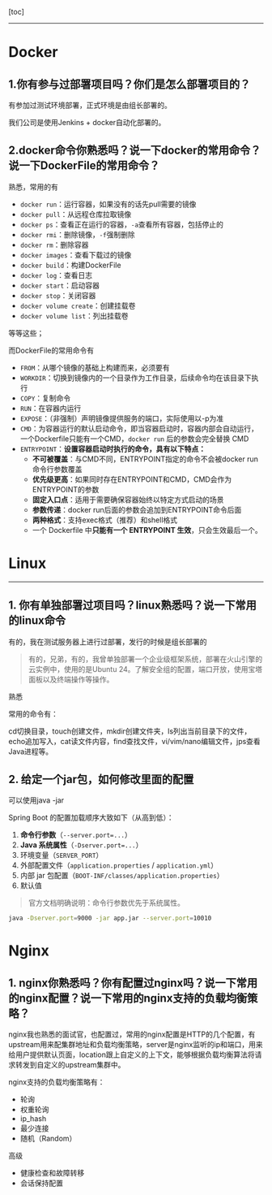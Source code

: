 [toc]

---

# Docker

## 1.你有参与过部署项目吗？你们是怎么部署项目的？

有参加过测试环境部署，正式环境是由组长部署的。

我们公司是使用Jenkins + docker自动化部署的。



## 2.docker命令你熟悉吗？说一下docker的常用命令？说一下DockerFile的常用命令？

熟悉，常用的有

- `docker run`：运行容器，如果没有的话先pull需要的镜像
- `docker pull`：从远程仓库拉取镜像
- `docker ps`：查看正在运行的容器，`-a`查看所有容器，包括停止的
- `docker rmi`：删除镜像，`-f`强制删除
- `docker rm`：删除容器
- `docker images`：查看下载过的镜像
- `docker build`：构建DockerFile
- `docker log`：查看日志
- `docker start`：启动容器
- `docker stop`：关闭容器
- `docker volume create`：创建挂载卷
- `docker volume list`：列出挂载卷

等等这些；

而DockerFile的常用命令有

- `FROM`：从哪个镜像的基础上构建而来，必须要有
- `WORKDIR`：切换到镜像内的一个目录作为工作目录，后续命令均在该目录下执行
- `COPY`：复制命令
- `RUN`：在容器内运行
- `EXPOSE`：（非强制）声明镜像提供服务的端口，实际使用以-p为准
- `CMD`：为容器运行的默认启动命令，即当容器启动时，容器内部会自动运行，一个Dockerfile只能有一个CMD，`docker run` 后的参数会完全替换 CMD
- `ENTRYPOINT`：**设置容器启动时执行的命令，具有以下特点：**
  - **不可被覆盖**：与CMD不同，ENTRYPOINT指定的命令不会被docker run命令行参数覆盖
  - **优先级更高**：如果同时存在ENTRYPOINT和CMD，CMD会作为ENTRYPOINT的参数
  - **固定入口点**：适用于需要确保容器始终以特定方式启动的场景
  - **参数传递**：docker run后面的参数会追加到ENTRYPOINT命令后面
  - **两种格式**：支持exec格式（推荐）和shell格式
  - 一个 Dockerfile 中**只能有一个 ENTRYPOINT 生效**，只会生效最后一个。







# Linux

---

## 1. 你有单独部署过项目吗？linux熟悉吗？说一下常用的linux命令

有的，我在测试服务器上进行过部署，发行的时候是组长部署的

> 有的，兄弟，有的，我曾单独部署一个企业级框架系统，部署在火山引擎的云实例中，使用的是Ubuntu 24。了解安全组的配置，端口开放，使用宝塔面板以及终端操作等操作。

熟悉

常用的命令有：

cd切换目录，touch创建文件，mkdir创建文件夹，ls列出当前目录下的文件，echo追加写入，cat读文件内容，find查找文件，vi/vim/nano编辑文件，jps查看Java进程等。



## 2. 给定一个jar包，如何修改里面的配置

可以使用java -jar 

Spring Boot 的配置加载顺序大致如下（从高到低）：

1. **命令行参数**（`--server.port=...`）
2. **Java 系统属性**（`-Dserver.port=...`）
3. 环境变量（`SERVER_PORT`）
4. 外部配置文件（`application.properties` / `application.yml`）
5. 内部 jar 包配置（`BOOT-INF/classes/application.properties`）
6. 默认值

> 官方文档明确说明：命令行参数优先于系统属性。

```sh
java -Dserver.port=9000 -jar app.jar --server.port=10010
```





# Nginx

## 1. nginx你熟悉吗？你有配置过nginx吗？说一下常用的nginx配置？说一下常用的nginx支持的负载均衡策略？

nginx我也熟悉的面试官，也配置过，常用的nginx配置是HTTP的几个配置，有upstream用来配集群地址和负载均衡策略，server是nginx监听的ip和端口，用来给用户提供默认页面，location跟上自定义的上下文，能够根据负载均衡算法将请求转发到自定义的upstream集群中。



nginx支持的负载均衡策略有：

- 轮询
- 权重轮询
- ip_hash
- 最少连接
- 随机（Random）

高级

- 健康检查和故障转移
- 会话保持配置

